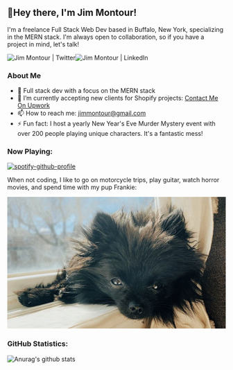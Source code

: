 ## 👋Hey there, I'm Jim Montour!
I'm a freelance Full Stack Web Dev based in Buffalo, New York, specializing in the MERN stack.  I'm always open to collaboration, so if you have a project in mind, let's talk!

[<img align="left" alt="Jim Montour | Twitter" src="https://img.shields.io/badge/Twitter-Jim%20Montour-blue" />][twitter]
[<img align="left" alt="Jim Montour | LinkedIn" src="https://img.shields.io/badge/LinkedIn-Jim%20Montour-blue" />][linkedin]
<br>

### About Me
- 💪 Full stack dev with a focus on the MERN stack
- 🔭 I’m currently accepting new clients for Shopify projects: [Contact Me On Upwork]
- 📫 How to reach me: jimmontour@gmail.com
- ⚡ Fun fact: I host a yearly New Year's Eve Murder Mystery event with over 200 people playing unique characters.  It's a fantastic mess!

### Now Playing:
[![spotify-github-profile](https://spotify-github-profile.vercel.app/api/view?uid=1229681187&cover_image=true&theme=novatorem)](https://spotify-github-profile.vercel.app/api/view?uid=1229681187&redirect=true)

When not coding, I like to go on motorcycle trips, play guitar, watch horror movies, and spend time with my pup Frankie:

![My dog, Frankie](https://github.com/jimmontour/portfolio/blob/master/images/frank.jpg?raw=true)

### GitHub Statistics:

![Anurag's github stats](https://github-readme-stats.vercel.app/api?username=jimmontour&show_icons=true)

[website]: https://jimmontour.dev
[twitter]: https://twitter.com/jimmontour
[linkedin]: https://linkedin.com/in/jimmontour
[email]: mailto:jimmontour@gmail.com
[Contact Me On Upwork]: https://www.upwork.com/freelancers/~01f63eb03b977bebbf
